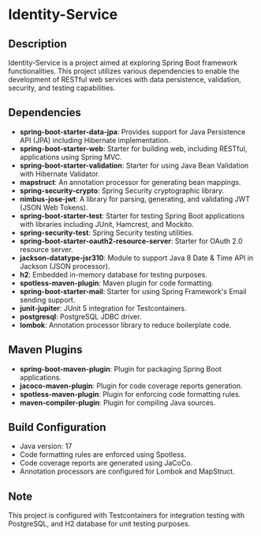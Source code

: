 # Identity-Service

## Description
Identity-Service is a project aimed at exploring Spring Boot framework functionalities. This project utilizes various dependencies to enable the development of RESTful web services with data persistence, validation, security, and testing capabilities.

## Dependencies
- **spring-boot-starter-data-jpa**: Provides support for Java Persistence API (JPA) including Hibernate implementation.
- **spring-boot-starter-web**: Starter for building web, including RESTful, applications using Spring MVC.
- **spring-boot-starter-validation**: Starter for using Java Bean Validation with Hibernate Validator.
- **mapstruct**: An annotation processor for generating bean mappings.
- **spring-security-crypto**: Spring Security cryptographic library.
- **nimbus-jose-jwt**: A library for parsing, generating, and validating JWT (JSON Web Tokens).
- **spring-boot-starter-test**: Starter for testing Spring Boot applications with libraries including JUnit, Hamcrest, and Mockito.
- **spring-security-test**: Spring Security testing utilities.
- **spring-boot-starter-oauth2-resource-server**: Starter for OAuth 2.0 resource server.
- **jackson-datatype-jsr310**: Module to support Java 8 Date & Time API in Jackson (JSON processor).
- **h2**: Embedded in-memory database for testing purposes.
- **spotless-maven-plugin**: Maven plugin for code formatting.
- **spring-boot-starter-mail**: Starter for using Spring Framework's Email sending support.
- **junit-jupiter**: JUnit 5 integration for Testcontainers.
- **postgresql**: PostgreSQL JDBC driver.
- **lombok**: Annotation processor library to reduce boilerplate code.

## Maven Plugins
- **spring-boot-maven-plugin**: Plugin for packaging Spring Boot applications.
- **jacoco-maven-plugin**: Plugin for code coverage reports generation.
- **spotless-maven-plugin**: Plugin for enforcing code formatting rules.
- **maven-compiler-plugin**: Plugin for compiling Java sources.

## Build Configuration
- Java version: 17
- Code formatting rules are enforced using Spotless.
- Code coverage reports are generated using JaCoCo.
- Annotation processors are configured for Lombok and MapStruct.

## Note
This project is configured with Testcontainers for integration testing with PostgreSQL, and H2 database for unit testing purposes.

